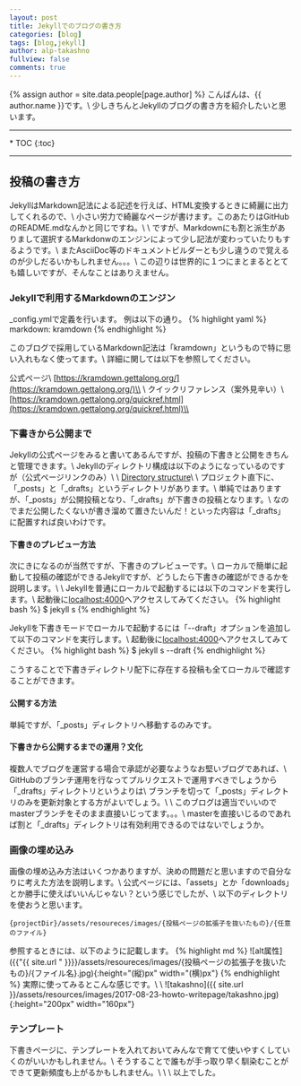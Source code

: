 ```yaml
---
layout: post
title: Jekyllでのブログの書き方
categories: [blog]
tags: [blog,jekyll]
author: alp-takashno
fullview: false
comments: true
---
```

{% assign author = site.data.people[page.author] %}
こんばんは、{{ author.name }}です。\\
少しきちんとJekyllのブログの書き方を紹介したいと思います。

<!-- 目次 -->
<hr/>
* TOC
{:toc}
<hr/>

## 投稿の書き方
JekyllはMarkdown記法による記述を行えば、HTML変換するときに綺麗に出力してくれるので、\\
小さい労力で綺麗なページが書けます。このあたりはGitHubのREADME.mdなんかと同じですね。\\
\\
ですが、Markdownにも割と派生がありまして選択するMarkdonwのエンジンによって少し記法が変わっていたりもするようです。\\
またAsciiDoc等のドキュメントビルダーとも少し違うので覚えるのが少しだるいかもしれません。。。\\
この辺りは世界的に１つにまとまるととても嬉しいですが、そんなことはありえません。

### Jekyllで利用するMarkdownのエンジン
_config.ymlで定義を行います。
例は以下の通り。
{% highlight yaml %}
markdown: kramdown
{% endhighlight %}

このブログで採用しているMarkdown記法は「kramdown」というもので特に思い入れもなく使ってます。\\
詳細に関しては以下を参照してください。

公式ページ\\
[https://kramdown.gettalong.org/](https://kramdown.gettalong.org/)\\
\\
クイックリファレンス（案外見辛い）\\
[https://kramdown.gettalong.org/quickref.html](https://kramdown.gettalong.org/quickref.html)\\

### 下書きから公開まで
Jekyllの公式ページをみると書いてあるんですが、投稿の下書きと公開をきちんと管理できます。\\
Jekyllのディレクトリ構成は以下のようになっているのですが（公式ページリンクのみ）\\
\\
[Directory structure](https://jekyllrb.com/docs/structure/)\\
\\
プロジェクト直下に、「_posts」と「_drafts」というディレクトリがあります。\\
単純ではありますが、「_posts」が公開投稿となり、「_drafts」が下書きの投稿となります。\\
なのでまだ公開したくないが書き溜めて置きたいんだ！といった内容は「_drafts」に配置すれば良いわけです。

#### 下書きのプレビュー方法
次にきになるのが当然ですが、下書きのプレビューです。\\
ローカルで簡単に起動して投稿の確認ができるJekyllですが、どうしたら下書きの確認ができるかを説明します。\\
\\
Jekyllを普通にローカルで起動するには以下のコマンドを実行します。\\
起動後に[localhost:4000](http://localhost:4000)へアクセスしてみてください。
{% highlight bash %}
$ jekyll s
{% endhighlight %}

Jekyllを下書きモードでローカルで起動するには「--draft」オプションを追加して以下のコマンドを実行します。\\
起動後に[localhost:4000](http://localhost:4000)へアクセスしてみてください。
{% highlight bash %}
$ jekyll s --draft
{% endhighlight %}

こうすることで下書きディレクトリ配下に存在する投稿も全てローカルで確認することができます。

#### 公開する方法
単純ですが、「_posts」ディレクトリへ移動するのみです。

#### 下書きから公開するまでの運用？文化
複数人でブログを運営する場合で承認が必要なようなお堅いブログであれば、\\
GitHubのブランチ運用を行なってプルリクエストで運用すべきでしょうから「_drafts」ディレクトリというよりは\\
ブランチを切って「_posts」ディレクトリのみを更新対象とする方がよいでしょう。\\
\\
このブログは適当でいいのでmasterブランチをそのまま直接いじってます。。。\\
masterを直接いじるのであれば割と「_drafts」ディレクトリは有効利用できるのではないでしょうか。

### 画像の埋め込み
画像の埋め込み方法はいくつかありますが、決めの問題だと思いますので自分なりに考えた方法を説明します。\\
公式ページには、「assets」とか「downloads」とか勝手に使えばいいんじゃない？という感じでしたが、\\
以下のディレクトリを使おうと思います。
```
{projectDir}/assets/resoureces/images/{投稿ページの拡張子を抜いたもの}/{任意のファイル}
```
参照するときには、以下のように記載します。
{% highlight md %}
![alt属性]({{"{{ site.url " }}}}/assets/resoureces/images/{投稿ページの拡張子を抜いたもの}/{ファイル名}.jpg){:height="(縦)px" width="(横)px"}
{% endhighlight %}
実際に使ってみるとこんな感じです。\\
\\
![takashno]({{ site.url }}/assets/resources/images/2017-08-23-howto-writepage/takashno.jpg){:height="200px" width="160px"}

### テンプレート
下書きページに、テンプレートを入れておいてみんなで育てて使いやすくしていくのがいいかもしれません。\\
そうすることで誰もが手っ取り早く馴染むことができて更新頻度も上がるかもしれません。\\
\\
\\
以上でした。
